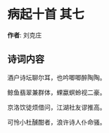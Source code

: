# 病起十首  其七

**作者**: 刘克庄

## 诗词内容

酒户诗坛聊尔耳，也吟唧唧醉陶陶。

鲸鱼翡翠兼群体，蜾蠃螟蛉视二豪。

京洛饮徒烦借问，江湖社友谬推高。

可怜小杜醺酣者，浪许诗人仆命骚。

